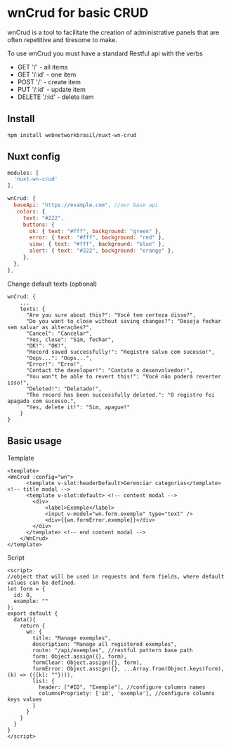 # wnCrud for basic CRUD
wnCrud is a tool to facilitate the creation of administrative panels that are often repetitive and tiresome to make.

To use wnCrud you must have a standard Restful api with the verbs 
- GET '/' - all items
- GET '/:id' - one item
- POST '/' - create item
- PUT '/:id' - update item
- DELETE '/:id' - delete item

## Install

    npm install webnetworkbrasil/nuxt-wn-crud

## Nuxt config
```js
modules: [
  'nuxt-wn-crud'
],

wnCrud: {
  baseApi: "https://example.com", //our base api
   colors: {
     text: "#222",
     buttons: {
       ok: { text: "#fff", background: "green" },
       error: { text: "#fff", background: "red" },
       view: { text: "#fff", background: "blue" },
       alert: { text: "#222", background: "orange" },
     },
  },
},
```

Change default texts (optional)
```vue
wnCrud: {
    ...
    texts: {
      "Are you sure about this?": "Você tem certeza disso?",
      "Do you want to close without saving changes?": "Deseja fechar sem salvar as alterações?",
      "Cancel": "Cancelar",
      "Yes, close": "Sim, fechar",
      "OK!": "OK!",
      "Record saved successfully!": "Registro salvo com sucesso!",
      "Oops...": "Oops...",
      "Error!": "Erro!",
      "Contact the developer!": "Contate o desenvolvedor!",
      "You won"t be able to revert this!": "Você não poderá reverter isso!",
      "Deleted!": "Deletado!",
      "The record has been successfully deleted.": "O registro foi apagado com sucesso.",
      "Yes, delete it!": "Sim, apague!"
    }
}
```

## Basic usage

Template
```vue
<template>
<WnCrud :config="wn">
      <template v-slot:headerDefault>Gerenciar categorias</template> <!-- title modal -->
      <template v-slot:default> <!-- content modal -->
        <div>
            <label>Exemple</label>
            <input v-model="wn.form.exemple" type="text" />
            <div>{{wn.formError.exemple}}</div>
        </div>
      </template> <!-- end content modal -->
    </WnCrud>
</template>
```
Script

    <script>
    //object that will be used in requests and form fields, where default values ​​can be defined. 
    let form = {
      id: 0,
      example: ""
    };
    export default {
      data(){
        return {
          wn: {
            title: "Manage exemples",
            description: "Manage all registered exemples",
            route: "/api/exemples", //restful pattern base path
            form: Object.assign({}, form),
            formClear: Object.assign({}, form),
            formError: Object.assign({}, ...Array.from(Object.keys(form), (k) => ({[k]: ""}))),
            list: {
              header: ["#ID", "Exemple"], //configure columns names
              columnsPropriety: ['id', 'exemple'], //configure columns keys values
            }
          }
        }
      }
    }
    </script>
